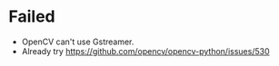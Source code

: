 # Failed
* OpenCV can't use Gstreamer.
* Already try  https://github.com/opencv/opencv-python/issues/530